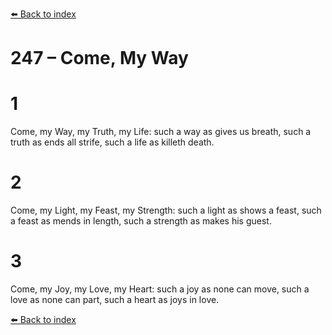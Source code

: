 [⬅️ Back to index](../README.md)

# 247 – Come, My Way


# 1
Come, my Way, my Truth, my Life:
such a way as gives us breath,
such a truth as ends all strife,
such a life as killeth death.

# 2
Come, my Light, my Feast, my Strength:
such a light as shows a feast,
such a feast as mends in length,
such a strength as makes his guest.

# 3
Come, my Joy, my Love, my Heart:
such a joy as none can move,
such a love as none can part,
such a heart as joys in love.

[⬅️ Back to index](../README.md)
